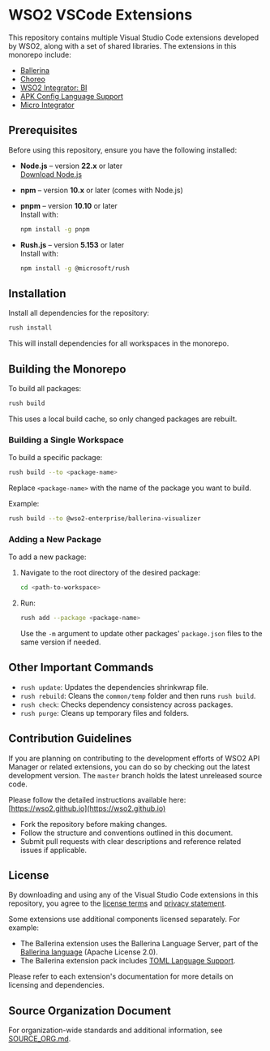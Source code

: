 # WSO2 VSCode Extensions

This repository contains multiple Visual Studio Code extensions developed by WSO2, along with a set of shared libraries. The extensions in this monorepo include:

- [Ballerina](https://marketplace.visualstudio.com/items?itemName=WSO2.ballerina)
- [Choreo](https://marketplace.visualstudio.com/items?itemName=WSO2.choreo)
- [WSO2 Integrator: BI](https://marketplace.visualstudio.com/items?itemName=WSO2.ballerina-integrator)
- [APK Config Language Support](https://marketplace.visualstudio.com/items?itemName=WSO2.apk-config-language-support)
- [Micro Integrator](https://marketplace.visualstudio.com/items?itemName=WSO2.micro-integrator)

## Prerequisites

Before using this repository, ensure you have the following installed:

- **Node.js** – version **22.x** or later  
  [Download Node.js](https://nodejs.org)

- **npm** – version **10.x** or later (comes with Node.js)

- **pnpm** – version **10.10** or later  
  Install with:
    ```bash
    npm install -g pnpm
    ```

- **Rush.js** – version **5.153** or later  
  Install with:
    ```bash
    npm install -g @microsoft/rush
    ```

## Installation

Install all dependencies for the repository:

```bash
rush install
```

This will install dependencies for all workspaces in the monorepo.

## Building the Monorepo

To build all packages:

```bash
rush build
```

This uses a local build cache, so only changed packages are rebuilt.

### Building a Single Workspace

To build a specific package:

```bash
rush build --to <package-name>
```

Replace `<package-name>` with the name of the package you want to build.

Example:
```bash
rush build --to @wso2-enterprise/ballerina-visualizer
```

### Adding a New Package

To add a new package:

1. Navigate to the root directory of the desired package:
    ```bash
    cd <path-to-workspace>
    ```
2. Run:
    ```bash
    rush add --package <package-name>
    ```
   Use the `-m` argument to update other packages' `package.json` files to the same version if needed.

## Other Important Commands

- `rush update`: Updates the dependencies shrinkwrap file.
- `rush rebuild`: Cleans the `common/temp` folder and then runs `rush build`.
- `rush check`: Checks dependency consistency across packages.
- `rush purge`: Cleans up temporary files and folders.

## Contribution Guidelines

If you are planning on contributing to the development efforts of WSO2 API Manager or related extensions, you can do so by checking out the latest development version. The `master` branch holds the latest unreleased source code.

Please follow the detailed instructions available here: [https://wso2.github.io](https://wso2.github.io)

- Fork the repository before making changes.
- Follow the structure and conventions outlined in this document.
- Submit pull requests with clear descriptions and reference related issues if applicable.

## License

By downloading and using any of the Visual Studio Code extensions in this repository, you agree to the [license terms](https://wso2.com/licenses/ballerina-vscode-plugin-2021-05-25/) and [privacy statement](https://wso2.com/privacy-policy).

Some extensions use additional components licensed separately. For example:

- The Ballerina extension uses the Ballerina Language Server, part of the [Ballerina language](https://ballerina.io/) (Apache License 2.0).
- The Ballerina extension pack includes [TOML Language Support](https://marketplace.visualstudio.com/items?itemName=be5invis.toml).

Please refer to each extension's documentation for more details on licensing and dependencies.

## Source Organization Document

For organization-wide standards and additional information, see [SOURCE_ORG.md](./SOURCE_ORG.md).
